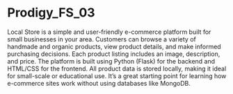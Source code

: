 # Prodigy_FS_03
Local Store is a simple and user-friendly e-commerce platform built for small businesses in your area. Customers can browse a variety of handmade and organic products, view product details, and make informed purchasing decisions. Each product listing includes an image, description, and price. The platform is built using Python (Flask) for the backend and HTML/CSS for the frontend. All product data is stored locally, making it ideal for small-scale or educational use. It’s a great starting point for learning how e-commerce sites work without using databases like MongoDB.
